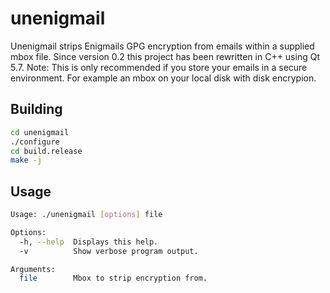 # unenigmail

Unenigmail strips Enigmails GPG encryption from emails within a supplied mbox file. Since version 0.2 this project has been rewritten in C++ using Qt 5.7.
Note: This is only recommended if you store your emails in a secure environment. For example an mbox on your local disk with disk encrypion.

## Building
```sh
cd unenigmail
./configure
cd build.release
make -j
```

## Usage
```sh
Usage: ./unenigmail [options] file

Options:
  -h, --help  Displays this help.
  -v          Show verbose program output.

Arguments:
  file        Mbox to strip encryption from.
```
